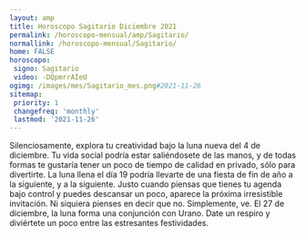 ```yaml
---
layout: amp
title: Horoscopo Sagitario Diciembre 2021 
permalink: /horoscopo-mensual/amp/Sagitario/
normallink: /horoscopo-mensual/Sagitario/
home: FALSE
horoscopo:
 signo: Sagitario
 video: -DQpmrrAIeU
ogimg: /images/mes/Sagitario_mes.png#2021-11-26
sitemap:
 priority: 1
 changefreq: 'monthly'
 lastmod: '2021-11-26'
---
```



Silenciosamente, explora tu creatividad bajo la luna nueva del 4 de diciembre. Tu vida social podría estar saliéndosete de las manos, y de todas formas te gustaría tener un poco de tiempo de calidad en privado, sólo para divertirte. La luna llena el día 19 podría llevarte de una fiesta de fin de año a la siguiente, y a la siguiente. Justo cuando piensas que tienes tu agenda bajo control y puedes descansar un poco, aparece la próxima irresistible invitación. Ni siquiera pienses en decir que no. Simplemente, ve. El 27 de diciembre, la luna forma una conjunción con Urano. Date un respiro y diviértete un poco entre las estresantes festividades. 